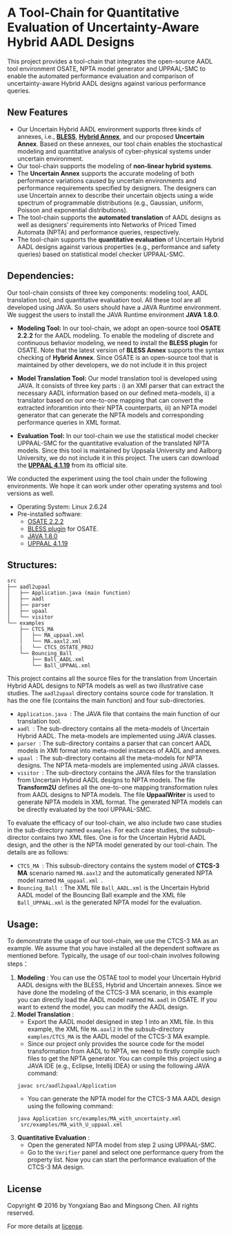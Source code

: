 # A Tool-Chain for Quantitative Evaluation of Uncertainty-Aware Hybrid AADL Designs

This project provides a tool-chain that integrates the open-source AADL tool environment OSATE, NPTA model generator and UPPAAL-SMC to enable the automated performance evaluation and comparison of uncertainty-aware Hybrid AADL designs against various performance queries.

## New Features
- Our Uncertain Hybrid AADL environment supports three kinds of annexes, i.e., **[BLESS](http://bless.santoslab.org/)**, **[Hybrid Annex](http://www.santoslab.org/pub/bless/papers/ha-hilt2014.pdf)**, and our proposed **Uncertain Annex**. Based on these annexes, our tool chain enables the stochastical modeling and quantitative analysis of cyber-physical systems under uncertain environment. 
- Our tool-chain supports the modeling of **non-linear hybrid systems**. 
- The **Uncertain Annex** supports the accurate modeling of both performance variations caused by uncertain environments and performance requirements specified by designers. The designers can use Uncertain annex to describe their uncertain objects using a wide spectrum of programmable distributions (e.g., Gaussian, uniform, Poisson and exponential distributions).
- The tool-chain supports the **automated translation** of AADL designs as well as designers’ requirements into Networks of Priced Timed Automata (NPTA) and performance queries, respectively.
- The tool-chain supports the **quantitative evaluation** of Uncertain Hybrid AADL designs against various properties (e.g., performance and safety queries) based on statistical model checker UPPAAL-SMC.


## Dependencies:

Our tool-chain consists of three key components: modeling tool, AADL translation tool, and quantitative evaluation tool. All these tool are all developed using JAVA. So users should have a JAVA Runtime environment. We suggest the users to install the JAVA Runtime environment **JAVA 1.8.0**.

- **Modeling Tool:** In our tool-chain, we adopt an open-source tool **OSATE 2.2.2** for the AADL modeling. To enable the modeling of discrete and continuous behavior modeling, we need to install the **BLESS plugin** for OSATE. Note that the latest version of **BLESS Annex** supports the syntax checking of  **Hybrid Annex**. Since OSATE is an open-source tool that is maintained by other developers, we do not include it in this project

- **Model Translation Tool:** Our model translation tool is developed using JAVA. It consists of three key parts : i) an XMI parser that can extract the necessary AADL information based on our defined meta-models, ii) a translator based on our one-to-one mapping that can convert the extracted inforamtion into their NPTA counterparts, iii) an NPTA model generator that can generate the NPTA models and corresponding performance queries in XML format. 


- **Evaluation Tool:** In our tool-chain we use the statistical model checker UPPAAL-SMC for the quantitative evaluation of the translated NPTA models. Since this tool is maintained by Uppsala University and Aalborg University, we do not include it in this project. The users can download the **[UPPAAL 4.1.19](http://www.it.uu.se/research/group/darts/uppaal/download/)** from its official site. 


We conducted the experiment using the tool chain under the following environments. We hope it can work under other operating systems and tool versions as well.

- Operating System: Linux 2.6.24 
- Pre-installed software:
  * [OSATE 2.2.2](https://osate-build.sei.cmu.edu/download/osate/stable/2.2.2/products/)
  * [BLESS plugin](http://bless.santoslab.org/node/6) for OSATE.
  * [JAVA 1.8.0](http://www.oracle.com/technetwork/java/javase/downloads/jre8-downloads-2133155.html)
  * [UPPAAL 4.1.19](http://www.it.uu.se/research/group/darts/uppaal/download/)

## Structures:
```
src
├── aadl2upaal
│   ├── Application.java (main function)
│   ├── aadl
│   ├── parser
│   ├── upaal
│   └── visitor
└── examples
    ├── CTCS_MA
    │   ├── MA_uppaal.xml
    │   └── MA.aaxl2.xml
	|	└── CTCS_OSTATE_PROJ
    └── Bouncing_Ball
    	├── Ball_AADL.xml
        └── Ball_UPPAAL.xml
```
   This project contains all the source files for the translation from Uncertain Hybrid AADL designs to NPTA models as well as two illustrative case studies. The ``aadl2upaal`` directory contains source code for translation. It has the one file (contains the main function) and four sub-directories.
   
* ``Application.java ``: The JAVA file that contains the main function of our translation tool.
* ``aadl ``: The sub-directory contains all the meta-models of Uncertain Hybrid AADL. The meta-models are implemented using JAVA classes. 
* ``parser ``: The sub-directory contains a parser that can concert AADL models in XMI format into meta-model instances of AADL and annexes.
* ``upaal ``: The sub-directory contains all the meta-models for NPTA designs. The NPTA meta-models are implemented using JAVA classes.
* ``visitor ``: The sub-directory contains the JAVA files for the translation from Uncertain Hybrid  AADL designs to NPTA models.  The file **Transform2U** defines all the one-to-one mapping transformation rules from AADL designs to NPTA models. The file **UppaalWriter** is used to generate NPTA models in XML format. The generated NPTA models can be directly evaluated by the tool UPPAAL-SMC.  


To evaluate the efficacy of our tool-chain, we also include two case studies in the sub-directory named ``examples``. For each case studies, the subsub-director contains two XML files. One is for the Uncertain Hybrid AADL design, and the other is the NPTA model generated by our tool-chain. The details are as follows:

* ``CTCS_MA ``: This subsub-directory contains the system model of **CTCS-3 MA** scenario named ``MA.aaxl2`` and the automatically generated NPTA model named ``MA_uppaal.xml ``. 
* ``Bouncing_Ball ``: The XML file ``Ball_AADL.xml`` is the Uncertain Hybrid AADL model of the Bouncing Ball example and the XML file ``Ball_UPPAAL.xml`` is the generated NPTA model for the evaluation.




## Usage:

To demonstrate the usage of our tool-chain, we use the CTCS-3 MA as an example. We assume that you have installed all the dependent software as mentioned before. Typically, the usage of our tool-chain involves following steps：

1. **Modeling** : You can use the OSTAE tool to model your Uncertain Hybrid AADL designs with the BLESS, Hybrid and Uncertain annexes. Since we have done the modeling of the CTCS-3 MA scenario,  in this example you can directly load the AADL model named ``MA.aadl`` in OSATE. If you want to extend the model, you can modify the AADL design.
2. **Model Translation** :
	- Export the AADL model designed in step 1 into an XML file. In this example, the XML file ``MA.aaxl2`` in the subsub-directory ``eamples/CTCS_MA`` is the AADL model of the CTCS-3 MA example.
	- Since our project only provides the source code for the model transformation from AADL to NPTA, we need to firstly compile such files to get the NPTA generator. You can compile this  project using a JAVA IDE (e.g., Eclipse, Intellij IDEA) or using the following JAVA command:
	```	
	javac src/aadl2upaal/Application 
	```	
	- You can generate the NPTA model for the CTCS-3 MA AADL design using the  following command:
	 ```
	java Application src/examples/MA_with_uncertainty.xml
	  src/examples/MA_with_U_uppaal.xml
	```
3. **Quantitative Evaluation** :
	- Open the generated NPTA model from step 2 using UPPAAL-SMC.
	- Go to the ``Verifier`` panel and select one performance query from the property list. Now you can start the performance evaluation of the CTCS-3 MA design. 

## License
Copyright © 2016 by Yongxiang Bao and Mingsong Chen. All rights reserved.

For more details at [license](LICENCES.txt).

